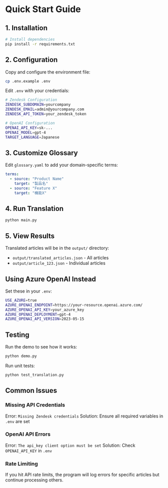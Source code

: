 # Quick Start Guide

## 1. Installation

```bash
# Install dependencies
pip install -r requirements.txt
```

## 2. Configuration

Copy and configure the environment file:

```bash
cp .env.example .env
```

Edit `.env` with your credentials:

```bash
# Zendesk Configuration
ZENDESK_SUBDOMAIN=yourcompany
ZENDESK_EMAIL=admin@yourcompany.com
ZENDESK_API_TOKEN=your_zendesk_token

# OpenAI Configuration
OPENAI_API_KEY=sk-...
OPENAI_MODEL=gpt-4
TARGET_LANGUAGE=Japanese
```

## 3. Customize Glossary

Edit `glossary.yaml` to add your domain-specific terms:

```yaml
terms:
  - source: "Product Name"
    target: "製品名"
  - source: "Feature X"
    target: "機能X"
```

## 4. Run Translation

```bash
python main.py
```

## 5. View Results

Translated articles will be in the `output/` directory:
- `output/translated_articles.json` - All articles
- `output/article_123.json` - Individual articles

## Using Azure OpenAI Instead

Set these in your `.env`:

```bash
USE_AZURE=true
AZURE_OPENAI_ENDPOINT=https://your-resource.openai.azure.com/
AZURE_OPENAI_API_KEY=your_azure_key
AZURE_OPENAI_DEPLOYMENT=gpt-4
AZURE_OPENAI_API_VERSION=2023-05-15
```

## Testing

Run the demo to see how it works:

```bash
python demo.py
```

Run unit tests:

```bash
python test_translation.py
```

## Common Issues

### Missing API Credentials
Error: `Missing Zendesk credentials`
Solution: Ensure all required variables in `.env` are set

### OpenAI API Errors
Error: `The api_key client option must be set`
Solution: Check `OPENAI_API_KEY` in `.env`

### Rate Limiting
If you hit API rate limits, the program will log errors for specific articles but continue processing others.
